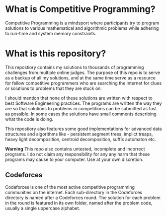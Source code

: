 # What is Competitive Programming?

Competitive Programming is a mindsport where participants try to program solutions to various mathematical and algorithmic problems while adhering to run-time and system memory constraints.

# What is this repository?

This repostiory contains my solutions to thousands of programming challenges from multiple online judges. The purpose of this repo is to serve as a backup of all my solutions, and at the same time serve as a resource for fellow competitive programmers who are searching the internet for clues or solutions to problems that they are stuck on.

I should mention that none of these solutions are written with respect to best Software Engineering practices. The programs are written the way they are so that solutions to problems in competitions can be submitted as fast as possible. In some cases the solutions have small comments describing what the code is doing.

This repostiory also features some good implementations for advanced data structures and algorithms like - persistent segment trees, implict treaps, heavy light decomposition, centroid decomposition, suffix automaton etc.

**Warning** This repo also contains untested, incomplete and incorrect programs. I do not claim any responsibility for any any harm that these programs may cause to your computer. Use at your own discretion.

## Codeforces

Codeforces is one of the most active competitive programming communities on the internet. Each sub-directory in the Codeforces directory is named after a Codeforces round. The solution for each problem in the round is featured in its own folder, named after the problem code, usually a single uppercase alphabet.

